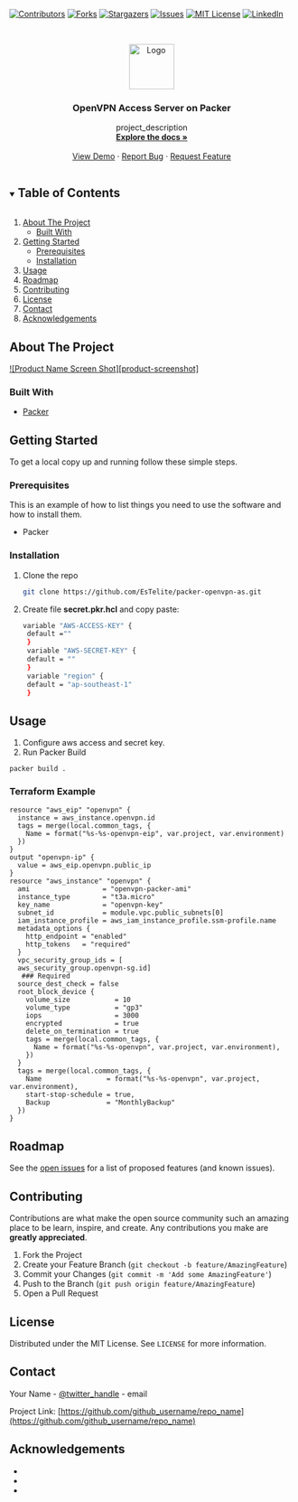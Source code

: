 <!--
*** Thanks for checking out the Best-README-Template. If you have a suggestion
*** that would make this better, please fork the repo and create a pull request
*** or simply open an issue with the tag "enhancement".
*** Thanks again! Now go create something AMAZING! :D
***
***
***
*** To avoid retyping too much info. Do a search and replace for the following:
*** github_username, repo_name, twitter_handle, email, project_title, project_description
-->



<!-- PROJECT SHIELDS -->
<!--
*** I'm using markdown "reference style" links for readability.
*** Reference links are enclosed in brackets [ ] instead of parentheses ( ).
*** See the bottom of this document for the declaration of the reference variables
*** for contributors-url, forks-url, etc. This is an optional, concise syntax you may use.
*** https://www.markdownguide.org/basic-syntax/#reference-style-links
-->
[![Contributors][contributors-shield]][contributors-url]
[![Forks][forks-shield]][forks-url]
[![Stargazers][stars-shield]][stars-url]
[![Issues][issues-shield]][issues-url]
[![MIT License][license-shield]][license-url]
[![LinkedIn][linkedin-shield]][linkedin-url]



<!-- PROJECT LOGO -->
<br />
<p align="center">
  <a href="https://github.com/EsTelite/packer-openvpn-as">
    <img src="images/logo.png" alt="Logo" width="80" height="80">
  </a>

  <h3 align="center">OpenVPN Access Server on Packer</h3>

  <p align="center">
    project_description
    <br />
    <a href="https://github.com/EsTelite/packer-openvpn-as"><strong>Explore the docs »</strong></a>
    <br />
    <br />
    <a href="https://github.com/EsTelite/packer-openvpn-as">View Demo</a>
    ·
    <a href="https://github.com/EsTelite/packer-openvpn-as">Report Bug</a>
    ·
    <a href="https://github.com/EsTelite/packer-openvpn-as">Request Feature</a>
  </p>
</p>



<!-- TABLE OF CONTENTS -->
<details open="open">
  <summary><h2 style="display: inline-block">Table of Contents</h2></summary>
  <ol>
    <li>
      <a href="#about-the-project">About The Project</a>
      <ul>
        <li><a href="#built-with">Built With</a></li>
      </ul>
    </li>
    <li>
      <a href="#getting-started">Getting Started</a>
      <ul>
        <li><a href="#prerequisites">Prerequisites</a></li>
        <li><a href="#installation">Installation</a></li>
      </ul>
    </li>
    <li><a href="#usage">Usage</a></li>
    <li><a href="#roadmap">Roadmap</a></li>
    <li><a href="#contributing">Contributing</a></li>
    <li><a href="#license">License</a></li>
    <li><a href="#contact">Contact</a></li>
    <li><a href="#acknowledgements">Acknowledgements</a></li>
  </ol>
</details>



<!-- ABOUT THE PROJECT -->
## About The Project

[![Product Name Screen Shot][product-screenshot]](https://example.com)



### Built With

* [Packer](https://www.packer.io/)


<!-- GETTING STARTED -->
## Getting Started

To get a local copy up and running follow these simple steps.

### Prerequisites

This is an example of how to list things you need to use the software and how to install them.
* Packer

### Installation

1. Clone the repo
   ```sh
   git clone https://github.com/EsTelite/packer-openvpn-as.git
   ```
2. Create file **secret.pkr.hcl** and copy paste:
   ```sh
   variable "AWS-ACCESS-KEY" {
    default =""
    }
    variable "AWS-SECRET-KEY" {
    default = ""
    }
    variable "region" {
    default = "ap-southeast-1"
    }
   ```
<!-- USAGE EXAMPLES -->
## Usage

1. Configure aws access and secret key.
2. Run Packer Build

```shell
packer build .
```

### Terraform Example
```hcl
resource "aws_eip" "openvpn" {
  instance = aws_instance.openvpn.id
  tags = merge(local.common_tags, {
    Name = format("%s-%s-openvpn-eip", var.project, var.environment)
  })
}
output "openvpn-ip" {
  value = aws_eip.openvpn.public_ip
}
resource "aws_instance" "openvpn" {
  ami                  = "openvpn-packer-ami"
  instance_type        = "t3a.micro"
  key_name             = "openvpn-key"
  subnet_id            = module.vpc.public_subnets[0]
  iam_instance_profile = aws_iam_instance_profile.ssm-profile.name
  metadata_options {
    http_endpoint = "enabled"
    http_tokens   = "required"
  }
  vpc_security_group_ids = [
  aws_security_group.openvpn-sg.id]
   ### Required
  source_dest_check = false
  root_block_device {
    volume_size           = 10
    volume_type           = "gp3"
    iops                  = 3000
    encrypted             = true
    delete_on_termination = true
    tags = merge(local.common_tags, {
      Name = format("%s-%s-openvpn", var.project, var.environment),
    })
  }
  tags = merge(local.common_tags, {
    Name                = format("%s-%s-openvpn", var.project, var.environment),
    start-stop-schedule = true,
    Backup              = "MonthlyBackup"
  })
}
```




<!-- ROADMAP -->
## Roadmap

See the [open issues](https://github.com/EsTelite/packer-openvpn-as/issues) for a list of proposed features (and known issues).



<!-- CONTRIBUTING -->
## Contributing

Contributions are what make the open source community such an amazing place to be learn, inspire, and create. Any contributions you make are **greatly appreciated**.

1. Fork the Project
2. Create your Feature Branch (`git checkout -b feature/AmazingFeature`)
3. Commit your Changes (`git commit -m 'Add some AmazingFeature'`)
4. Push to the Branch (`git push origin feature/AmazingFeature`)
5. Open a Pull Request



<!-- LICENSE -->
## License

Distributed under the MIT License. See `LICENSE` for more information.



<!-- CONTACT -->
## Contact

Your Name - [@twitter_handle](https://twitter.com/twitter_handle) - email

Project Link: [https://github.com/github_username/repo_name](https://github.com/github_username/repo_name)



<!-- ACKNOWLEDGEMENTS -->
## Acknowledgements

* []()
* []()
* []()





<!-- MARKDOWN LINKS & IMAGES -->
<!-- https://www.markdownguide.org/basic-syntax/#reference-style-links -->
[contributors-shield]: https://img.shields.io/github/contributors/github_username/repo.svg?style=for-the-badge
[contributors-url]: https://github.com/github_username/repo/graphs/contributors
[forks-shield]: https://img.shields.io/github/forks/github_username/repo.svg?style=for-the-badge
[forks-url]: https://github.com/github_username/repo/network/members
[stars-shield]: https://img.shields.io/github/stars/github_username/repo.svg?style=for-the-badge
[stars-url]: https://github.com/github_username/repo/stargazers
[issues-shield]: https://img.shields.io/github/issues/github_username/repo.svg?style=for-the-badge
[issues-url]: https://github.com/github_username/repo/issues
[license-shield]: https://img.shields.io/github/license/github_username/repo.svg?style=for-the-badge
[license-url]: https://github.com/github_username/repo/blob/master/LICENSE.txt
[linkedin-shield]: https://img.shields.io/badge/-LinkedIn-black.svg?style=for-the-badge&logo=linkedin&colorB=555
[linkedin-url]: https://linkedin.com/in/github_username